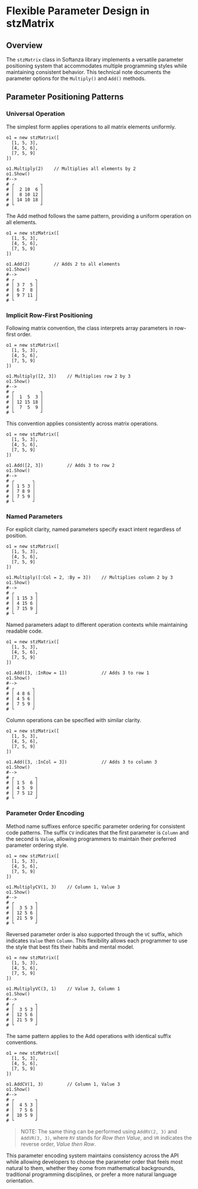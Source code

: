 # Flexible Parameter Design in stzMatrix

## Overview

The `stzMatrix` class in Softanza library implements a versatile parameter positioning system that accommodates multiple programming styles while maintaining consistent behavior. This technical note documents the parameter options for the `Multiply()` and `Add()` methods.

## Parameter Positioning Patterns

### Universal Operation

The simplest form applies operations to all matrix elements uniformly.

```ring
o1 = new stzMatrix([
  [1, 5, 3],
  [4, 5, 6],
  [7, 5, 9]
])

o1.Multiply(2)    // Multiplies all elements by 2
o1.Show()
#-->
# ┌          ┐
# │  2 10  6 │
# │  8 10 12 │
# │ 14 10 18 │
# └          ┘
```

The Add method follows the same pattern, providing a uniform operation on all elements.

```ring
o1 = new stzMatrix([
  [1, 5, 3],
  [4, 5, 6],
  [7, 5, 9]
])

o1.Add(2)         // Adds 2 to all elements
o1.Show()
#-->
# ┌        ┐
# │ 3 7  5 │
# │ 6 7  8 │
# │ 9 7 11 │
# └        ┘
```

### Implicit Row-First Positioning

Following matrix convention, the class interprets array parameters in row-first order.

```ring
o1 = new stzMatrix([
  [1, 5, 3],
  [4, 5, 6],
  [7, 5, 9]
])

o1.Multiply([2, 3])    // Multiplies row 2 by 3
o1.Show()
#-->
# ┌          ┐
# │  1  5  3 │
# │ 12 15 18 │
# │  7  5  9 │
# └          ┘
```

This convention applies consistently across matrix operations.

```ring
o1 = new stzMatrix([
  [1, 5, 3],
  [4, 5, 6],
  [7, 5, 9]
])

o1.Add([2, 3])         // Adds 3 to row 2
o1.Show()
#-->
# ┌       ┐
# │ 1 5 3 │
# │ 7 8 9 │
# │ 7 5 9 │
# └       ┘
```

### Named Parameters

For explicit clarity, named parameters specify exact intent regardless of position.

```ring
o1 = new stzMatrix([
  [1, 5, 3],
  [4, 5, 6],
  [7, 5, 9]
])

o1.Multiply([:Col = 2, :By = 3])    // Multiplies column 2 by 3
o1.Show()
#-->
# ┌        ┐
# │ 1 15 3 │
# │ 4 15 6 │
# │ 7 15 9 │
# └        ┘
```

Named parameters adapt to different operation contexts while maintaining readable code.

```ring
o1 = new stzMatrix([
  [1, 5, 3],
  [4, 5, 6],
  [7, 5, 9]
])

o1.Add([3, :InRow = 1])             // Adds 3 to row 1
o1.Show()
#-->
# ┌       ┐
# │ 4 8 6 │
# │ 4 5 6 │
# │ 7 5 9 │
# └       ┘
```

Column operations can be specified with similar clarity.

```ring
o1 = new stzMatrix([
  [1, 5, 3],
  [4, 5, 6],
  [7, 5, 9]
])

o1.Add([3, :InCol = 3])             // Adds 3 to column 3
o1.Show()
#-->
# ┌        ┐
# │ 1 5  6 │
# │ 4 5  9 │
# │ 7 5 12 │
# └        ┘
```

### Parameter Order Encoding

Method name suffixes enforce specific parameter ordering for consistent code patterns. The suffix `CV` indicates that the first parameter is `Column` and the second is `Value`, allowing programmers to maintain their preferred parameter ordering style.

```ring
o1 = new stzMatrix([
  [1, 5, 3],
  [4, 5, 6],
  [7, 5, 9]
])

o1.MultiplyCV(1, 3)    // Column 1, Value 3
o1.Show()
#-->
# ┌        ┐
# │  3 5 3 │
# │ 12 5 6 │
# │ 21 5 9 │
# └        ┘
```

Reversed parameter order is also supported through the `VC` suffix, which indicates `Value` then `Column`. This flexibility allows each programmer to use the style that best fits their habits and mental model.

```ring
o1 = new stzMatrix([
  [1, 5, 3],
  [4, 5, 6],
  [7, 5, 9]
])

o1.MultiplyVC(3, 1)    // Value 3, Column 1
o1.Show()
#-->
# ┌        ┐
# │  3 5 3 │
# │ 12 5 6 │
# │ 21 5 9 │
# └        ┘
```

The same pattern applies to the Add operations with identical suffix conventions.

```ring
o1 = new stzMatrix([
  [1, 5, 3],
  [4, 5, 6],
  [7, 5, 9]
])

o1.AddCV(1, 3)         // Column 1, Value 3
o1.Show()
#-->
# ┌        ┐
# │  4 5 3 │
# │  7 5 6 │
# │ 10 5 9 │
# └        ┘
```

> NOTE: The same thing can be performed using `AddRV(2, 3)` and `AddVR(3, 3)`, where `RV` stands for _Row then Value_, and `VR` indicates the reverse order, _Value then Row_.

This parameter encoding system maintains consistency across the API while allowing developers to choose the parameter order that feels most natural to them, whether they come from mathematical backgrounds, traditional programming disciplines, or prefer a more natural language orientation.